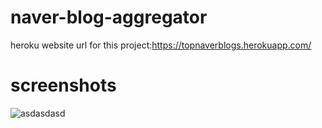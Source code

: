 # naver-blog-aggregator

heroku website url for this project:https://topnaverblogs.herokuapp.com/

# screenshots
![asdasdasd](https://user-images.githubusercontent.com/32354521/88899563-2d43ec00-d289-11ea-8cee-07a99df58dc3.png)

